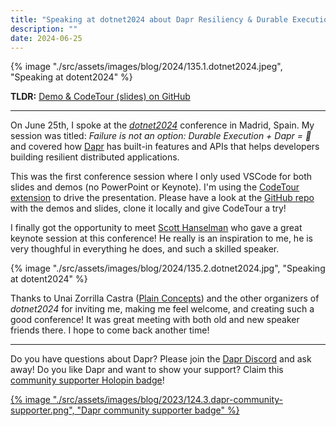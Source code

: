 ```yaml
---
title: "Speaking at dotnet2024 about Dapr Resiliency & Durable Execution"
description: ""
date: 2024-06-25
---
```


{% image "./src/assets/images/blog/2024/135.1.dotnet2024.jpeg", "Speaking at dotent2024" %}

**TLDR:** <a href="https://github.com/diagrid-labs/dapr-resiliency-and-durable-execution" target="_blank">Demo & CodeTour (slides) on GitHub</a>

---

On June 25th, I spoke at the [*dotnet2024*](https://dotnetconfspain.com/) conference in Madrid, Spain. My session was titled: *Failure is not an option: Durable Execution + Dapr = 🚀* and covered how [Dapr](https://dapr.io) has built-in features and APIs that helps developers building resilient distributed applications.

This was the first conference session where I only used VSCode for both slides and demos (no PowerPoint or Keynote). I'm using the [CodeTour extension](https://marketplace.visualstudio.com/items?itemName=vsls-contrib.codetour) to drive the presentation. Please have a look at the [GitHub repo](https://github.com/diagrid-labs/dapr-resiliency-and-durable-execution) with the demos and slides, clone it locally and give CodeTour a try! 

I finally got the opportunity to meet [Scott Hanselman](https://www.hanselman.com/) who gave a great keynote session at this conference! He really is an inspiration to me, he is very thoughful in everything he does, and such a skilled speaker.

{% image "./src/assets/images/blog/2024/135.2.dotnet2024.jpg", "Speaking at dotent2024" %}

Thanks to Unai Zorrilla Castra ([Plain Concepts](https://www.plainconcepts.com/)) and the other organizers of *dotnet2024* for inviting me, making me feel welcome, and creating such a good conference! It was great meeting with both old and new speaker friends there. I hope to come back another time!

---

Do you have questions about Dapr? Please join the [Dapr Discord](https://bit.ly/dapr-discord) and ask away! Do you like Dapr and want to show your support? Claim this [community supporter Holopin badge](https://bit.ly/dapr-supporter)!

<a href="https://bit.ly/dapr-supporter">{% image "./src/assets/images/blog/2023/124.3.dapr-community-supporter.png", "Dapr community supporter badge" %}</a>